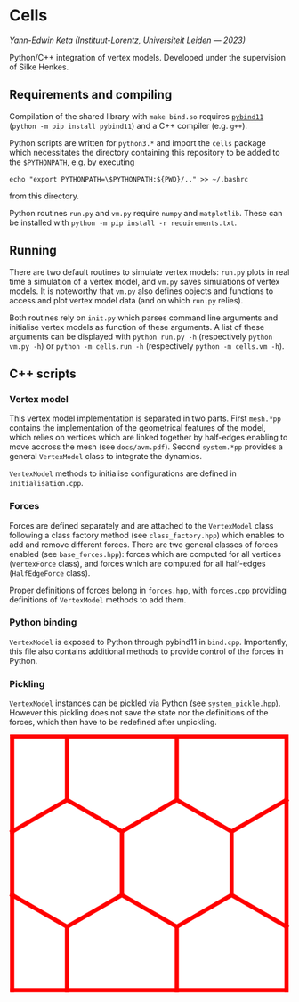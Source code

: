 # Cells
*Yann-Edwin Keta (Instituut-Lorentz, Universiteit Leiden — 2023)*

Python/C++ integration of vertex models. Developed under the supervision of Silke Henkes.

## Requirements and compiling

Compilation of the shared library with `make bind.so` requires [`pybind11`](https://pybind11.readthedocs.io) (`python -m pip install pybind11`) and a C++ compiler (e.g. `g++`).

Python scripts are written for `python3.*` and import the `cells` package which necessitates the directory containing this repository to be added to the `$PYTHONPATH`, e.g. by executing
```
echo "export PYTHONPATH=\$PYTHONPATH:${PWD}/.." >> ~/.bashrc
```
from this directory.

Python routines `run.py` and `vm.py` require `numpy` and `matplotlib`. These can be installed with `python -m pip install -r requirements.txt`.

## Running

There are two default routines to simulate vertex models: `run.py` plots in real time a simulation of a vertex model, and `vm.py` saves simulations of vertex models. It is noteworthy that `vm.py` also defines objects and functions to access and plot vertex model data (and on which `run.py` relies).

Both routines rely on `init.py` which parses command line arguments and initialise vertex models as function of these arguments. A list of these arguments can be displayed with `python run.py -h` (respectively `python vm.py -h`) or `python -m cells.run -h` (respectively `python -m cells.vm -h`).

## C++ scripts

### Vertex model

This vertex model implementation is separated in two parts. First `mesh.*pp` contains the implementation of the geometrical features of the model, which relies on vertices which are linked together by half-edges enabling to move accross the mesh (see `docs/avm.pdf`). Second `system.*pp` provides a general `VertexModel` class to integrate the dynamics.

`VertexModel` methods to initialise configurations are defined in `initialisation.cpp`.

### Forces

Forces are defined separately and are attached to the `VertexModel` class following a class factory method (see `class_factory.hpp`) which enables to add and remove different forces. There are two general classes of forces enabled (see `base_forces.hpp`): forces which are computed for all vertices (`VertexForce` class), and forces which are computed for all half-edges (`HalfEdgeForce` class).

Proper definitions of forces belong in `forces.hpp`, with `forces.cpp` providing definitions of `VertexModel` methods to add them.

### Python binding

`VertexModel` is exposed to Python through pybind11 in `bind.cpp`. Importantly, this file also contains additional methods to provide control of the forces in Python.

### Pickling

`VertexModel` instances can be pickled via Python (see `system_pickle.hpp`). However this pickling does not save the state nor the definitions of the forces, which then have to be redefined after unpickling.

![polygonal tiling](cells.svg)

